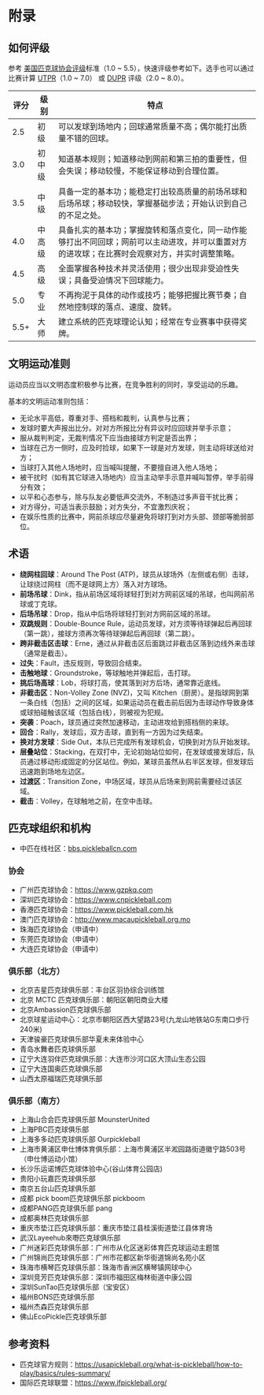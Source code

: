 # 附录

## 如何评级

参考 [美国匹克球协会评级](https://usapickleball.org/tournaments/tournament-player-ratings/player-skill-rating-definitions/)标准（1.0 ~ 5.5），快速评级参考如下。选手也可以通过比赛计算 [UTPR](https://usapickleball.org/tournaments/tournament-player-ratings/)（1.0 ~ 7.0） 或 [DUPR](https://mydupr.com) 评级（2.0 ~ 8.0）。

评分 | 级别 | 特点
--- | --- | ---
2.5 | 初级 | 可以发球到场地内；回球通常质量不高；偶尔能打出质量不错的回球。
3.0 | 初中级 | 知道基本规则；知道移动到网前和第三拍的重要性，但会失误；移动较慢，不能保证移动到合理位置。
3.5 | 中级 | 具备一定的基本功；能稳定打出较高质量的前场吊球和后场吊球；移动较快，掌握基础步法；开始认识到自己的不足之处。
4.0 | 中高级 | 具备扎实的基本功；掌握旋转和落点变化，同一动作能够打出不同回球；网前可以主动进攻，并可以重置对方的进攻球；在比赛时会观察对方，并实时调整策略。
4.5 | 高级 | 全面掌握各种技术并灵活使用；很少出现非受迫性失误；具备受迫情况下回球能力。
5.0 | 专业 | 不再拘泥于具体的动作或技巧；能够把握比赛节奏；自然地控制球的落点、速度、旋转。
5.5+ | 大师 | 建立系统的匹克球理论认知；经常在专业赛事中获得奖牌。

## 文明运动准则

运动员应当以文明态度积极参与比赛，在竞争胜利的同时，享受运动的乐趣。

基本的文明运动准则包括：

* 无论水平高低，尊重对手、搭档和裁判，认真参与比赛；
* 发球时要大声报出比分。对对方所报比分有异议时应回球并举手示意；
* 服从裁判判定，无裁判情况下应当由接球方判定是否出界；
* 当球在己方一侧时，应及时捡球，如果下一球是对方发球，则主动将球送给对方；
* 当球打入其他人场地时，应当喊叫提醒，不要擅自进入他人场地；
* 被干扰时（如有其它球进入场地内）应当主动举手示意并喊叫暂停，举手前得分有效；
* 以平和心态参与，除与队友必要低声交流外，不制造过多声音干扰比赛；
* 对方得分，可适当表示鼓励；对方失分，不宜激烈庆祝；
* 在娱乐性质的比赛中，网前杀球应尽量避免将球打到对方头部、颈部等脆弱部位。

## 术语

* **绕网柱回球**：Around The Post (ATP)，球员从球场外（左侧或右侧）击球，让球绕过网柱（而不是球网上方）落入对方球场。
* **前场吊球**：Dink，指从前场区域将球轻打到对方网前区域的吊球，也叫网前吊球或丁克球。
* **后场吊球**：Drop，指从中后场将球轻打到对方网前区域的吊球。
* **双跳规则**：Double-Bounce Rule，运动员发球，对方须等待球弹起后再回球（第一跳），接球方须再次等待球弹起后再回球（第二跳）。
* **跨非截击区击球**：Erne，通过从非截击区后面跳过非截击区落到边线外来击球（通常是截击）。
* **过失**：Fault，违反规则，导致回合结束。
* **击触地球**：Groundstroke，等球触地并弹起后，击打球。
* **挑后场高球**：Lob，将球打高，使其落到对方后场，通常靠近底线。
* **非截击区**：Non-Volley Zone (NVZ)，又叫 Kitchen（厨房）。是指球网到第一条白线（包括）之间的区域，如果运动员在截击前后因为击球动作导致身体或球拍碰触该区域（包括白线），则被视为犯规。
* **突袭**：Poach，球员通过突然加速移动，主动进攻给到搭档侧的来球。
* **回合**：Rally，发球后，双方击球，直到有一方因为过失结束。
* **换对方发球**：Side Out，本队已完成所有发球机会，切换到对方队开始发球。
* **层叠站位**：Stacking，在双打中，无论初始站位如何，在发球或接发球后，队员通过移动形成固定的分区站位。例如，某球员虽然从右半区发球，但发球后迅速跑到场地左边区。
* **过渡区**：Transition Zone，中场区域，球员从后场来到网前需要经过该区域。
* **截击**：Volley，在球触地之前，在空中击球。

## 匹克球组织和机构

* 中匹在线社区：[bbs.pickleballcn.com](https://bbs.pickleballcn.com)

### 协会
* 广州匹克球协会：https://www.gzpkq.com
* 深圳匹克球协会：https://www.cnpickleball.com
* 香港匹克球协会：https://www.pickleball.com.hk
* 澳门匹克球协会：http://www.macaupickleball.org.mo
* 珠海匹克球协会（申请中）
* 东莞匹克球协会（申请中）
* 大连匹克球协会（申请中）

### 俱乐部（北方）
* 北京吉星匹克球俱乐部：丰台区羽协综合训练馆
* 北京 MCTC 匹克球俱乐部：朝阳区朝阳商业大楼
* 北京Ambassion匹克球俱乐部
* 北京球星运动中心：北京市朝阳区西大望路23号(九龙山地铁站G东南口步行240米)
* 天津骏豪匹克球俱乐部华夏未来体验中心
* 青岛水舞者匹克球俱乐部
* 辽宁大连羽伴匹克球俱乐部：大连市沙河口区大顶山生态公园
* 辽宁大连国奥匹克球俱乐部
* 山西太原福瑞匹克球俱乐部

### 俱乐部（南方）
* 上海山合会匹克球俱乐部 MounsterUnited
* 上海PBC匹克球俱乐部
* 上海多多动匹克球俱乐部 Ourpickleball
* 上海市黄浦区申仕博体育俱乐部：上海市黄浦区半淞园路街道徽宁路503号（申仕博运动小馆）
* 长沙乐运诺博匹克球体验中心(谷山体育公园店)
* 贵阳小玩嘉匹克球俱乐部
* 南京五台山匹克球俱乐部
* 成都 pick boom匹克球俱乐部 pickboom
* 成都PANG匹克球俱乐部 pang
* 成都奥林匹克球俱乐部
* 重庆市垫江匹克球俱乐部：重庆市垫江县桂溪街道垫江县体育场
* 武汉Layeehub來嘢匹克球俱乐部
* 广州迷彩匹克球俱乐部：广州市从化区迷彩体育匹克球运动主题馆
* 广州锦尚匹克球俱乐部：广州市花都区新华街道锦尚名苑小区
* 珠海市横琴匹克球俱乐部：珠海市香洲区横琴镇网球中心
* 深圳竞芳匹克球俱乐部：深圳市福田区梅林街道中康公园
* 深圳SunTao匹克球俱乐部（宝安区）
* 福州BONS匹克球俱乐部
* 福州杰森匹克球俱乐部
* 佛山EcoPickle匹克球俱乐部

## 参考资料

* 匹克球官方规则：https://usapickleball.org/what-is-pickleball/how-to-play/basics/rules-summary/
* 国际匹克球联盟：https://www.ifpickleball.org/